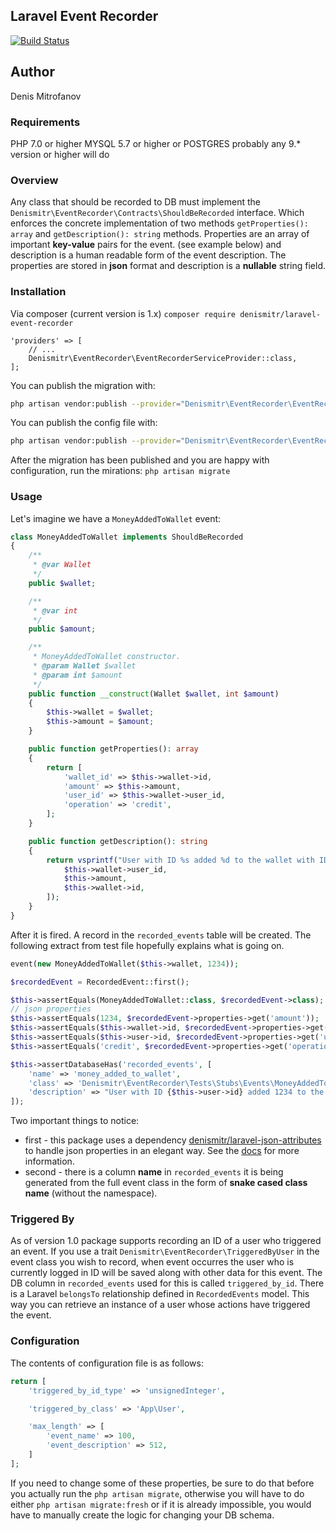 ## Laravel Event Recorder
[![Build Status](https://travis-ci.org/denismitr/laravel-event-recorder.svg?branch=master)](https://travis-ci.org/denismitr/laravel-event-recorder)

## Author
Denis Mitrofanov<br>

### Requirements
PHP 7.0 or higher
MYSQL 5.7 or higher
or 
POSTGRES probably any 9.* version or higher will do

### Overview

Any class that should be recorded to DB must implement the `Denismitr\EventRecorder\Contracts\ShouldBeRecorded` 
interface. Which enforces the concrete implementation of two methods `getProperties(): array` 
and `getDescription(): string` methods. Properties are an array of important **key-value** pairs for the event. 
(see example below) and description is a human readable form of the event description. The properties are stored in **json** format and description is a 
**nullable** string field.

### Installation
Via composer (current version is 1.x)
`composer require denismitr/laravel-event-recorder`

```
'providers' => [
    // ...
    Denismitr\EventRecorder\EventRecorderServiceProvider::class,
];
```

You can publish the migration with:
```bash
php artisan vendor:publish --provider="Denismitr\EventRecorder\EventRecorderServiceProvider" --tag="migrations"
```

You can publish the config file with:
```bash
php artisan vendor:publish --provider="Denismitr\EventRecorder\EventRecorderServiceProvider" --tag="config"
```

After the migration has been published and you are happy with configuration, run the mirations:
`php artisan migrate`

### Usage
Let's imagine we have a `MoneyAddedToWallet` event:

```php
class MoneyAddedToWallet implements ShouldBeRecorded
{
    /**
     * @var Wallet
     */
    public $wallet;

    /**
     * @var int
     */
    public $amount;

    /**
     * MoneyAddedToWallet constructor.
     * @param Wallet $wallet
     * @param int $amount
     */
    public function __construct(Wallet $wallet, int $amount)
    {
        $this->wallet = $wallet;
        $this->amount = $amount;
    }

    public function getProperties(): array
    {
        return [
            'wallet_id' => $this->wallet->id,
            'amount' => $this->amount,
            'user_id' => $this->wallet->user_id,
            'operation' => 'credit',
        ];
    }

    public function getDescription(): string
    {
        return vsprintf("User with ID %s added %d to the wallet with ID %s", [
            $this->wallet->user_id,
            $this->amount,
            $this->wallet->id,
        ]);
    }
}
```

After it is fired. A record in the `recorded_events` table will be created. The following extract from test file 
hopefully explains what is going on.

```php
event(new MoneyAddedToWallet($this->wallet, 1234));

$recordedEvent = RecordedEvent::first();

$this->assertEquals(MoneyAddedToWallet::class, $recordedEvent->class);
// json properties
$this->assertEquals(1234, $recordedEvent->properties->get('amount'));
$this->assertEquals($this->wallet->id, $recordedEvent->properties->get('wallet_id'));
$this->assertEquals($this->user->id, $recordedEvent->properties->get('user_id'));
$this->assertEquals('credit', $recordedEvent->properties->get('operation'));

$this->assertDatabaseHas('recorded_events', [
    'name' => 'money_added_to_wallet',
    'class' => 'Denismitr\EventRecorder\Tests\Stubs\Events\MoneyAddedToWallet',
    'description' => "User with ID {$this->user->id} added 1234 to the wallet with ID {$this->wallet->id}"
]);
```

Two important things to notice: 
* first - this package uses a dependency [denismitr/laravel-json-attributes](https://github.com/denismitr/laravel-json-attributes) 
to handle json properties in an elegant way. See the [docs](https://github.com/denismitr/laravel-json-attributes) for more information.
* second - there is a column **name** in `recorded_events` it is being generated from
the full event class in the form of **snake cased class name** (without the namespace).

### Triggered By
As of version 1.0 package supports recording an ID of a user who triggered an event. 
If you use a trait `Denismitr\EventRecorder\TriggeredByUser` in the event class you wish
to record, when event occurres the user who is currently logged in ID will be saved along with 
other data for this event. The DB column in `recorded_events` used for this is called `triggered_by_id`.
There is a Laravel `belongsTo` relationship defined in `RecordedEvents` model. 
This way you can retrieve an instance of a user whose actions have triggered the event.

### Configuration
The contents of configuration file is as follows:

```php
return [
    'triggered_by_id_type' => 'unsignedInteger',

    'triggered_by_class' => 'App\User',

    'max_length' => [
        'event_name' => 100,
        'event_description' => 512,
    ]
];
``` 

If you need to change some of these properties, be sure to do that before you actually run 
the `php artisan migrate`, otherwise you will have to do either `php artisan migrate:fresh`
or if it is already impossible, you would have to manually create the logic for changing your DB schema.